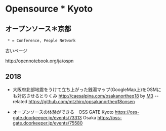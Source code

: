 # Opensource * Kyoto
## オープンソース＊京都

     * = Conference, People Network

古いページ

http://opennotebook.org/ja/ospn


## 2018
- 大阪府北部地震をうけて立ち上がった銭湯マップ(GoogleMap上)をOSMにも対応させるとりくみ <a href="http://caesalpina.com/osakanortheq18">http://caesalpina.com/osakanortheq18</a> by <a href="http://caesalpina.com/M3">M3</a>
-- related <a href="https://github.com/mtzhiro/opsakanortheq18onsen">https://github.com/mtzhiro/opsakanortheq18onsen</a>

- オープンソースの体験ができる　OSS GATE Kyoto https://oss-gate.doorkeeper.jp/events/73313 Osaka https://oss-gate.doorkeeper.jp/events/75580
